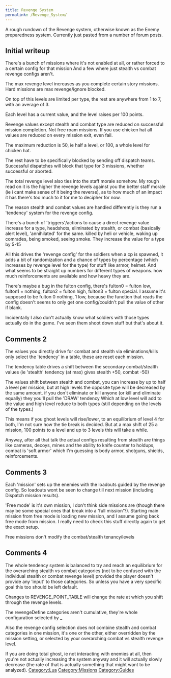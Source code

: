 ```yaml
---
title: Revenge System
permalink: /Revenge_System/
---
```


A rough rundown of the Revenge system, otherwise known as the Enemy
preparedness system. Currently just pasted from a number of forum posts.

## Initial writeup

There's a bunch of missions where it's not enabled at all, or rather
forced to a certain config for that mission And a few where just stealth
vs combat revenge configs aren't.

The max revenge level increases as you complete certain story missions.
Hard missions are max revenge/ignore blocked.

On top of this levels are limited per type, the rest are anywhere from 1
to 7, with an average of 3.

Each level has a current value, and the level raises per 100 points.

Revenge values except stealth and combat type are reduced on successful
mission completion. Not free roam missions. If you use chicken hat all
values are reduced on every mission exit, even fail.

The maximum reduction is 50, ie half a level, or 100, a whole level for
chicken hat.

The rest have to be specifically blocked by sending off dispatch teams.
Successful dispatches will block that type for 3 missions, whether
successful or aborted.

The total revenge level also ties into the staff morale somehow. My
rough read on it is the higher the revenge levels against you the better
staff morale (ie i cant make sense of it being the reverse), as to how
much of an impact it has there's too much to it for me to decipher for
now.

The reason stealth and combat values are handled differently is they run
a 'tendency' system for the revenge config.

There's a bunch of 'triggers'/actions to cause a direct revenge value
increase for a type, headshots, eliminated by stealth, or combat
(basically alert level), 'annihilated' for the same. killed by heli or
vehicle, waking up comrades, being smoked, seeing smoke. They increase
the value for a type by 5-15

All this drives the 'revenge config' for the soldiers when a cp is
spawned, it adds a bit of randomization and a chance of types by
percentage (which increases by revenge level for the type) for stuff
like armor, helmet. And what seems to be straight up numbers for
different types of weapons. how much reinforcements are available and
how heavy they are.

There's maybe a bug in the fulton config, there's fulton0 = fulton low,
fulton1 = nothing, fulton2 = fulton high, fulton3 = fulton special. I
assume it's supposed to be fulton 0 nothing, 1 low, because the function
that reads the config doesn't seems to only get one config/couldn't pull
the value of other if blank.

Incidentally I also don't actually know what soldiers with those types
actually do in the game. I've seen them shoot down stuff but that's
about it.

## Comments 2

The values you directly drive for combat and stealth via
eliminations/kills only select the 'tendency' in a table, these are
reset each mission.

The tendency table drives a shift between the secondary combat/stealth
values (ie 'stealth' tendency (at max) gives stealth +50, combat -50)

The values shift between stealth and combat, you can increase by up to
half a level per mission, but at high levels the opposite type will be
decreased by the same amount. if you don't eliminate or kill anyone (or
kill and eliminate equally) they you'll pull the 'DRAW' tendency Which
at low level will add to the value and high level reduce to both types
(still depending on the levels of the types.)

This means if you ghost levels will rise/lower, to an equilibrium of
level 4 for both, I'm not sure how the tie break is decided. But at a
max shift of 25 a mission, 100 points to a level and up to 3 levels this
will take a while.

Anyway, after all that talk the actual configs resulting from stealth
are things like cameras, decoys, mines and the ability to knife counter
to holdups, combat is 'soft armor' which I'm guessing is body armor,
shotguns, shields, reinforcements.

## Comments 3

Each 'mission' sets up the enemies with the loadouts guided by the
revenge config. So loadouts wont be seen to change till next mission
(including Dispatch mission results).

'Free mode' is it's own mission, I don't think side missions are (though
there may be some special ones that break into a 'full mission'?).
Starting main mission from free mode is loading new mission, and I
assume going back free mode from mission. I really need to check this
stuff directly again to get the exact setup.

Free missions don't modify the combat/stealth tenancy/levels

## Comments 4

The whole tendency system is balanced to try and reach an equilibrium
for the overarching stealth vs combat categories (not to be confused
with the individual stealth or combat revenge level) provided the player
doesn't provide any 'input' to those categories. So unless you have a
very specific goal this too should be left default.

Changes to REVENGE_POINT_TABLE will change the rate at which you shift
through the revenge levels.

The revengeDefine categories aren't cumulative, they're whole
configuration selected by <CATEGORY>_<CATEGORYLEVEL>

Also the revenge config selection does not combine stealth and combat
categories in one mission, it's one or the other, either overridden by
the mission setting, or selected by your overarching combat vs stealth
revenge level.

If you are doing total ghost, ie not interacting with enemies at all,
then you're not actually increasing the system anyway and it will
actually slowly decrease (the rate of that is actually something that
might want to be analyzed). [Category:Lua](/Category:Lua "wikilink")
[Category:Missions](/Category:Missions "wikilink")
[Category:Guides](/Category:Guides "wikilink")